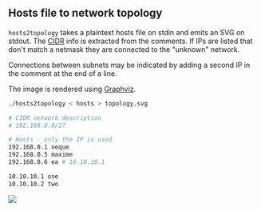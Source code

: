 ## Hosts file to network topology
`hosts2topology` takes a plaintext hosts file on stdin and emits an SVG on
stdout. The [CIDR](https://en.wikipedia.org/wiki/CIDR) info is extracted from
the comments. If IPs are listed that don't match a netmask they are connected to
the "unknown" network.

Connections between subnets may be indicated by adding a second IP in the comment
at the end of a line.

The image is rendered using [Graphviz](http://graphviz.org).

```bash
./hosts2topology < hosts > topology.svg
```
```bash
# CIDR network description
# 192.168.0.0/27

# Hosts - only the IP is used
192.168.0.1 neque
192.168.0.5 maxime
192.168.0.6 ea # 10.10.10.1

10.10.10.1 one
10.10.10.2 two
```

![](https://rawgit.com/deanturpin/hosts-file-to-network-topology/connections/topology.svg)
